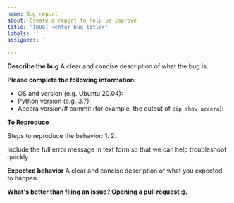 ```yaml
---
name: Bug report
about: Create a report to help us improve
title: '[BUG] <enter bug title>'
labels: ''
assignees: ''

---
```


<!-- ⚠️⚠️ Do Not Delete This! bug_report_template ⚠️⚠️ -->
<!-- Please read our Rules of Conduct: https://opensource.microsoft.com/codeofconduct/ -->
<!-- Please search for existing issues to avoid creating duplicates. -->
<!-- Incomplete reports will lead to closing the issue. -->
<!-- Also, please test using the latest main and make sure your issue has not already been fixed -->

**Describe the bug**
A clear and concise description of what the bug is.

**Please complete the following information:**
<!-- If any section does not apply, replace its contents with "N/A". -->
 - OS and version (e.g. Ubuntu 20.04):
 - Python version (e.g. 3.7): 
 - Accera version/# commit (for example, the output of `pip show accera`): 

**To Reproduce**
<!--  Include a detailed step by step process for recreating your issue. -->
<!-- If your issue includes code, create a [gist](https://gist.github.com/) and paste the link here. -->
Steps to reproduce the behavior:
1. 
2. 

Include the full error message in text form so that we can help troubleshoot quickly.

**Expected behavior**
A clear and concise description of what you expected to happen.

**What's better than filing an issue? Opening a pull request :).**
